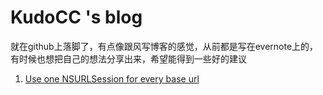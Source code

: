 # KudoCC 's blog

就在github上落脚了，有点像跟风写博客的感觉，从前都是写在evernote上的，有时候也想把自己的想法分享出来，希望能得到一些好的建议

1. [Use one NSURLSession for every base url](https://github.com/kudocc/blog/blob/master/2016-04/one_NSURLSession.md)
